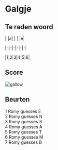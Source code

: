 # Galgje

## Te raden woord

| |a| | | |e|

|-|-|-|-|-|-|

|1|2|3|4|5|6|

## Score
![gallow](./images/6.png)

## Beurten
1 Romy guesses E  
2 Romy guesses N  
3 Romy guesses S  
4 Romy guesses A  
5 Romy guesses T  
6 Romy guesses M  
7 Romy guesses B  